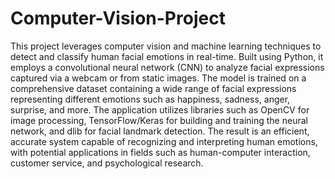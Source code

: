 # Computer-Vision-Project
This project leverages computer vision and machine learning techniques to detect and classify human facial emotions in real-time. Built using Python, it employs a convolutional neural network (CNN) to analyze facial expressions captured via a webcam or from static images. The model is trained on a comprehensive dataset containing a wide range of facial expressions representing different emotions such as happiness, sadness, anger, surprise, and more. The application utilizes libraries such as OpenCV for image processing, TensorFlow/Keras for building and training the neural network, and dlib for facial landmark detection. The result is an efficient, accurate system capable of recognizing and interpreting human emotions, with potential applications in fields such as human-computer interaction, customer service, and psychological research.
